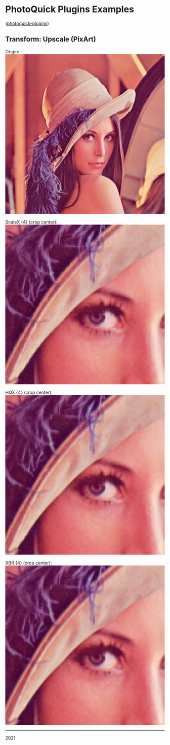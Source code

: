 # PhotoQuick Plugins Examples

([photoquick-plugins](https://github.com/ImageProcessing-ElectronicPublications/photoquick-plugins))

## Transform: Upscale (PixArt)

Origin:  
![orig](../../../orig/lena.png)

ScaleX {4} (crop center):  
![scalex](./lena.x4.scalex.png)

HQX {4} (crop center):  
![hqx](./lena.x4.hqx.png)

XBR {4} (crop center):  
![xbr](./lena.x4.xbr.png)

----

2021
